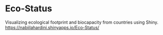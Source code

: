 # Eco-Status
 Visualizing ecological footprint and biocapacity from countries using Shiny.
 https://nabiilahardini.shinyapps.io/Eco-Status/
